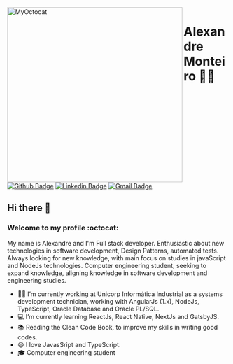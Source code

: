 <img align="left" width="400" height="400" src="https://github.com/monteiro-alexandre/monteiro-alexandre/blob/master/.github/my-octocat.png" alt="MyOctocat" />

# Alexandre Monteiro 👨‍💻

[![Github Badge](https://img.shields.io/badge/-Github-000?style=flat-square&logo=Github&logoColor=white&link=https://github.com/monteiro-alexandre)](https://github.com/monteiro-alexandre)
[![Linkedin Badge](https://img.shields.io/badge/-LinkedIn-blue?style=flat-square&logo=Linkedin&logoColor=white&link=https://www.linkedin.com/in/alexandre-monteiro-9a03371a5/)](https://www.linkedin.com/in/alexandre-monteiro-9a03371a5/)
[![Gmail Badge](https://img.shields.io/badge/-Gmail-c14438?style=flat-square&logo=Gmail&logoColor=white&link=mailto:alexandre.monteiro.bec@gmail.com)](mailto:alexandre.monteiro.bec@gmail.com)

## Hi there 👋  

### Welcome to my profile :octocat:

My name is Alexandre and I'm Full stack developer. Enthusiastic about new technologies in software development, Design Patterns, automated tests. Always looking for new knowledge, with main focus on studies in javaScript and NodeJs technologies. Computer engineering student, seeking to expand knowledge, aligning knowledge in software development and engineering studies.

- :office_worker: I’m currently working at Unicorp Informática Industrial as a systems development technician, working with AngularJs (1.x), NodeJs, TypeScript, Oracle Database and Oracle PL/SQL.
- 💻 I’m currently learning ReactJs, React Native, NextJs and GatsbyJS.
- :books: Reading the Clean Code Book, to improve my skills in writing good codes.
- 😄 I love JavasSript and TypeScript.
- 🎓 Computer engineering student
